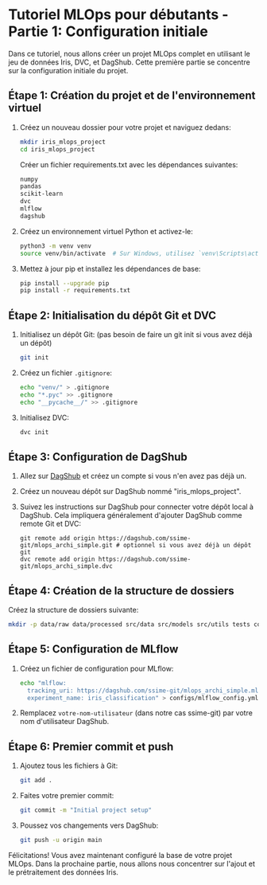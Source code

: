 # Tutoriel MLOps pour débutants - Partie 1: Configuration initiale

Dans ce tutoriel, nous allons créer un projet MLOps complet en utilisant le jeu de données Iris, DVC, et DagShub. Cette première partie se concentre sur la configuration initiale du projet.

## Étape 1: Création du projet et de l'environnement virtuel

1. Créez un nouveau dossier pour votre projet et naviguez dedans:
   ```sh
   mkdir iris_mlops_project
   cd iris_mlops_project
   ```

   Créer un fichier requirements.txt avec les dépendances suivantes:
   ```txt
   numpy 
   pandas 
   scikit-learn 
   dvc 
   mlflow 
   dagshub
   ```

2. Créez un environnement virtuel Python et activez-le:
   ```sh
   python3 -m venv venv
   source venv/bin/activate  # Sur Windows, utilisez `venv\Scripts\activate`
   ```

3. Mettez à jour pip et installez les dépendances de base:
   ```sh
   pip install --upgrade pip
   pip install -r requirements.txt
   ```

## Étape 2: Initialisation du dépôt Git et DVC

1. Initialisez un dépôt Git: (pas besoin de faire un git init si vous avez déjà un dépôt)
   ```sh
   git init
   ```

2. Créez un fichier `.gitignore`:
   ```sh
   echo "venv/" > .gitignore
   echo "*.pyc" >> .gitignore
   echo "__pycache__/" >> .gitignore
   ```

3. Initialisez DVC:
   ```sh
   dvc init
   ```

## Étape 3: Configuration de DagShub

1. Allez sur [DagShub](https://dagshub.com/) et créez un compte si vous n'en avez pas déjà un.

2. Créez un nouveau dépôt sur DagShub nommé "iris_mlops_project".

3. Suivez les instructions sur DagShub pour connecter votre dépôt local à DagShub. Cela impliquera généralement d'ajouter DagShub comme remote Git et DVC:
   ```
   git remote add origin https://dagshub.com/ssime-git/mlops_archi_simple.git # optionnel si vous avez déjà un dépôt git
   dvc remote add origin https://dagshub.com/ssime-git/mlops_archi_simple.dvc
   ```

## Étape 4: Création de la structure de dossiers

Créez la structure de dossiers suivante:

```sh
mkdir -p data/raw data/processed src/data src/models src/utils tests configs
```

## Étape 5: Configuration de MLflow

1. Créez un fichier de configuration pour MLflow:
   ```sh
   echo "mlflow:
     tracking_uri: https://dagshub.com/ssime-git/mlops_archi_simple.mlflow
     experiment_name: iris_classification" > configs/mlflow_config.yml
   ```

2. Remplacez `votre-nom-utilisateur` (dans notre cas ssime-git) par votre nom d'utilisateur DagShub.

## Étape 6: Premier commit et push

1. Ajoutez tous les fichiers à Git:
   ```sh
   git add .
   ```

2. Faites votre premier commit:
   ```sh
   git commit -m "Initial project setup"
   ```

3. Poussez vos changements vers DagShub:
   ```sh
   git push -u origin main
   ```

Félicitations! Vous avez maintenant configuré la base de votre projet MLOps. Dans la prochaine partie, nous allons nous concentrer sur l'ajout et le prétraitement des données Iris.